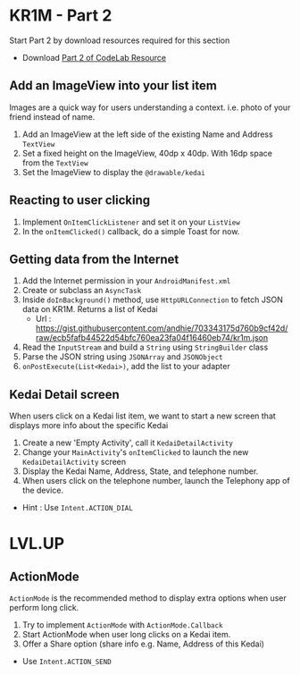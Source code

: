 # KR1M - Part 2

Start Part 2 by download resources required for this section

  - Download [Part 2 of CodeLab Resource](https://github.com/andhie/KR1M/raw/master/CodeLab%20Resources/CodeLab%20-%20Part%202.zip)

## Add an ImageView into your list item

Images are a quick way for users understanding a context. i.e. photo of your friend instead of name.

1. Add an ImageView at the left side of the existing Name and Address `TextView`
2. Set a fixed height on the ImageView, 40dp x 40dp. With 16dp space from the `TextView`
3. Set the ImageView to display the `@drawable/kedai`

## Reacting to user clicking

1. Implement `OnItemClickListener` and set it on your `ListView`
2. In the `onItemClicked()` callback, do a simple Toast for now.

## Getting data from the Internet

1. Add the Internet permission in your `AndroidManifest.xml`
2. Create or subclass an `AsyncTask`
3. Inside `doInBackground()` method, use `HttpURLConnection` to fetch JSON data on KR1M. Returns a list of Kedai
   - Url : https://gist.githubusercontent.com/andhie/703343175d760b9cf42d/raw/ecb5fafb44522d54bfc760ea23fa04f16460eb74/kr1m.json
4. Read the `InputStream` and build a `String` using `StringBuilder` class
5. Parse the JSON string using `JSONArray` and `JSONObject`
6. `onPostExecute(List<Kedai>)`, add the list to your adapter

## Kedai Detail screen

When users click on a Kedai list item, we want to start a new screen that displays more info about the specific Kedai

1. Create a new 'Empty Activity', call it `KedaiDetailActivity`
2. Change your `MainActivity`'s `onItemClicked` to launch the new `KedaiDetailActivity` screen
3. Display the Kedai Name, Address, State, and telephone number.
4. When users click on the telephone number, launch the Telephony app of the device.
  - Hint : Use `Intent.ACTION_DIAL`

# LVL.UP

## ActionMode

`ActionMode` is the recommended method to display extra options when user perform long click.

1. Try to implement `ActionMode` with `ActionMode.Callback`
2. Start ActionMode when user long clicks on a Kedai item.
3. Offer a Share option (share info e.g. Name, Address of this Kedai)
  - Use `Intent.ACTION_SEND`
